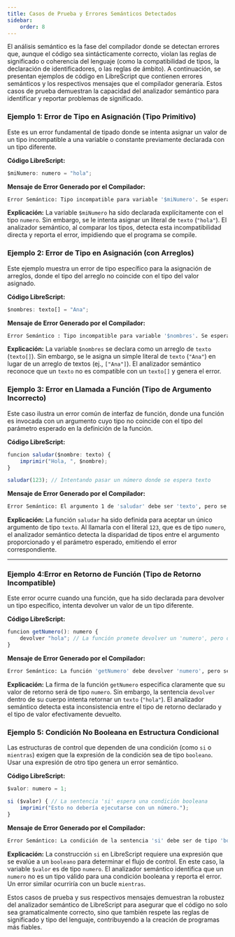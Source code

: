 ```yaml
---
title: Casos de Prueba y Errores Semánticos Detectados
sidebar:
    order: 8
---
```


El análisis semántico es la fase del compilador donde se detectan errores que, aunque el código sea sintácticamente correcto, violan las reglas de significado o coherencia del lenguaje (como la compatibilidad de tipos, la declaración de identificadores, o las reglas de ámbito). A continuación, se presentan ejemplos de código en LibreScript que contienen errores semánticos y los respectivos mensajes que el compilador generaría. Estos casos de prueba demuestran la capacidad del analizador semántico para identificar y reportar problemas de significado.

### Ejemplo 1: Error de Tipo en Asignación (Tipo Primitivo)

Este es un error fundamental de tipado donde se intenta asignar un valor de un tipo incompatible a una variable o constante previamente declarada con un tipo diferente.

**Código LibreScript:**

```ts
$miNumero: numero = "hola";
```

**Mensaje de Error Generado por el Compilador:**

```bash
Error Semántico: Tipo incompatible para variable '$miNumero'. Se esperaba 'numero' pero obtuvo 'texto'.
```

**Explicación:**
La variable `$miNumero` ha sido declarada explícitamente con el tipo `numero`. Sin embargo, se le intenta asignar un literal de `texto` (`"hola"`). El analizador semántico, al comparar los tipos, detecta esta incompatibilidad directa y reporta el error, impidiendo que el programa se compile.

### Ejemplo 2: Error de Tipo en Asignación (con Arreglos)

Este ejemplo muestra un error de tipo específico para la asignación de arreglos, donde el tipo del arreglo no coincide con el tipo del valor asignado.

**Código LibreScript:**

```ts
$nombres: texto[] = "Ana";
```

**Mensaje de Error Generado por el Compilador:**

```bash
Error Semántico : Tipo incompatible para variable '$nombres'. Se esperaba 'texto[]' pero se obtuvo 'texto'.
```

**Explicación:**
La variable `$nombres` se declara como un arreglo de `texto` (`texto[]`). Sin embargo, se le asigna un simple literal de `texto` (`"Ana"`) en lugar de un arreglo de textos (ej., `["Ana"]`). El analizador semántico reconoce que un `texto` no es compatible con un `texto[]` y genera el error.

### Ejemplo 3: Error en Llamada a Función (Tipo de Argumento Incorrecto)

Este caso ilustra un error común de interfaz de función, donde una función es invocada con un argumento cuyo tipo no coincide con el tipo del parámetro esperado en la definición de la función.

**Código LibreScript:**

```ts
funcion saludar($nombre: texto) {
    imprimir("Hola, ", $nombre);
}

saludar(123); // Intentando pasar un número donde se espera texto
```

**Mensaje de Error Generado por el Compilador:**

```bash
Error Semántico: El argumento 1 de 'saludar' debe ser 'texto', pero se recibió 'numero'.
```

**Explicación:**
La función `saludar` ha sido definida para aceptar un único argumento de tipo `texto`. Al llamarla con el literal `123`, que es de tipo `numero`, el analizador semántico detecta la disparidad de tipos entre el argumento proporcionado y el parámetro esperado, emitiendo el error correspondiente.

---

### Ejemplo 4:Error en Retorno de Función (Tipo de Retorno Incompatible)

Este error ocurre cuando una función, que ha sido declarada para devolver un tipo específico, intenta devolver un valor de un tipo diferente.

**Código LibreScript:**

```ts
funcion getNumero(): numero {
    devolver "hola"; // La función promete devolver un 'numero', pero devuelve un 'texto'
}
```

**Mensaje de Error Generado por el Compilador:**

```bash
Error Semántico: La función 'getNumero' debe devolver 'numero', pero se devuelve 'texto'.
```

**Explicación:**
La firma de la función `getNumero` especifica claramente que su valor de retorno será de tipo `numero`. Sin embargo, la sentencia `devolver` dentro de su cuerpo intenta retornar un `texto` (`"hola"`). El analizador semántico detecta esta inconsistencia entre el tipo de retorno declarado y el tipo de valor efectivamente devuelto.

### Ejemplo 5: Condición No Booleana en Estructura Condicional

Las estructuras de control que dependen de una condición (como `si` o `mientras`) exigen que la expresión de la condición sea de tipo `booleano`. Usar una expresión de otro tipo genera un error semántico.

**Código LibreScript:**

```ts
$valor: numero = 1;

si ($valor) { // La sentencia 'si' espera una condición booleana
    imprimir("Esto no debería ejecutarse con un número.");
}
```

**Mensaje de Error Generado por el Compilador:**

```bash
Error Semántico: La condición de la sentencia 'si' debe ser de tipo 'booleano'.
```

**Explicación:**
La construcción `si` en LibreScript requiere una expresión que se evalúe a un `booleano` para determinar el flujo de control. En este caso, la variable `$valor` es de tipo `numero`. El analizador semántico identifica que un `numero` no es un tipo válido para una condición booleana y reporta el error. Un error similar ocurriría con un bucle `mientras`.

Estos casos de prueba y sus respectivos mensajes demuestran la robustez del analizador semántico de LibreScript para asegurar que el código no solo sea gramaticalmente correcto, sino que también respete las reglas de significado y tipo del lenguaje, contribuyendo a la creación de programas más fiables.
